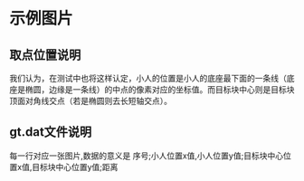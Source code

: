 # 示例图片

## 取点位置说明

我们认为，在测试中也将这样认定，小人的位置是小人的底座最下面的一条线（底座是椭圆，边缘是一条线）的中点的像素对应的坐标值。而目标块中心则是目标块顶面对角线交点（若是椭圆则去长短轴交点）。

## gt.dat文件说明
每一行对应一张图片,数据的意义是 序号;小人位置x值,小人位置y值;目标块中心位置x值,目标块中心位置y值;距离
